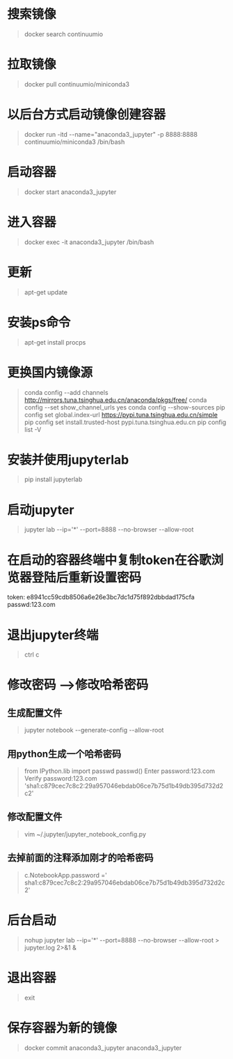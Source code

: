 # 搜索镜像

> docker search continuumio

# 拉取镜像

> docker pull continuumio/miniconda3

# 以后台方式启动镜像创建容器

> docker run -itd --name="anaconda3_jupyter"  -p 8888:8888 continuumio/miniconda3 /bin/bash

# 启动容器

> docker start anaconda3_jupyter

# 进入容器

> docker exec -it anaconda3_jupyter /bin/bash

# 更新

> apt-get update

# 安装ps命令

> apt-get install procps

# 更换国内镜像源

> conda config --add channels  http://mirrors.tuna.tsinghua.edu.cn/anaconda/pkgs/free/
> conda config --set show_channel_urls yes
> conda config --show-sources
> pip config set global.index-url https://pypi.tuna.tsinghua.edu.cn/simple
> pip config set install.trusted-host pypi.tuna.tsinghua.edu.cn
> pip config list -V

# 安装并使用jupyterlab

> pip install jupyterlab

# 启动jupyter

> jupyter lab --ip='*' --port=8888 --no-browser --allow-root

# 在启动的容器终端中复制token在谷歌浏览器登陆后重新设置密码

token: e8941cc59cdb8506a6e26e3bc7dc1d75f892dbbdad175cfa
passwd:123.com

# 退出jupyter终端

> ctrl c

# 修改密码 -->修改哈希密码

## 生成配置文件

> jupyter notebook --generate-config --allow-root

## 用python生成一个哈希密码

> from IPython.lib import passwd
> passwd()
> Enter password:123.com
> Verify password:123.com
> 'sha1:c879cec7c8c2:29a957046ebdab06ce7b75d1b49db395d732d2c2'

## 修改配置文件

> vim ~/.jupyter/jupyter_notebook_config.py

## 去掉前面的注释添加刚才的哈希密码

> c.NotebookApp.password =' sha1:c879cec7c8c2:29a957046ebdab06ce7b75d1b49db395d732d2c2'

# 后台启动

> nohup jupyter lab --ip='*' --port=8888 --no-browser --allow-root > jupyter.log 2>&1 &

# 退出容器

> exit

# 保存容器为新的镜像

> docker commit anaconda3_jupyter anaconda3_jupyter
